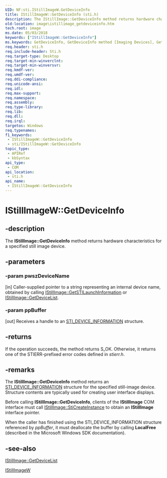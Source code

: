 ```yaml
---
UID: NF:sti.IStillImageW.GetDeviceInfo
title: IStillImageW::GetDeviceInfo (sti.h)
description: The IStillImage::GetDeviceInfo method returns hardware characteristics for a specified still image device.
old-location: image\istillimage_getdeviceinfo.htm
tech.root: image
ms.date: 05/03/2018
keywords: ["IStillImageW::GetDeviceInfo"]
ms.keywords: GetDeviceInfo, GetDeviceInfo method [Imaging Devices], GetDeviceInfo method [Imaging Devices],IStillImageW interface, IStillImageW interface [Imaging Devices],GetDeviceInfo method, IStillImageW.GetDeviceInfo, IStillImageW::GetDeviceInfo, image.istillimage_getdeviceinfo, sti/IStillImageW::GetDeviceInfo, stifnc_a6d46551-9c0a-41f2-a5ed-ca5bc4d1b8c1.xml
req.header: sti.h
req.include-header: Sti.h
req.target-type: Desktop
req.target-min-winverclnt: 
req.target-min-winversvr: 
req.kmdf-ver: 
req.umdf-ver: 
req.ddi-compliance: 
req.unicode-ansi: 
req.idl: 
req.max-support: 
req.namespace: 
req.assembly: 
req.type-library: 
req.lib: 
req.dll: 
req.irql: 
targetos: Windows
req.typenames: 
f1_keywords:
 - IStillImageW::GetDeviceInfo
 - sti/IStillImageW::GetDeviceInfo
topic_type:
 - APIRef
 - kbSyntax
api_type:
 - COM
api_location:
 - sti.h
api_name:
 - IStillImageW::GetDeviceInfo
---
```


# IStillImageW::GetDeviceInfo


## -description

The <b>IStillImage::GetDeviceInfo</b> method returns hardware characteristics for a specified still image device.

## -parameters

### -param pwszDeviceName 

[in]
Caller-supplied pointer to a string representing an internal device name, obtained by calling <a href="/previous-versions/windows/hardware/drivers/ff543790(v=vs.85)">IStillImage::GetSTILaunchInformation</a> or <a href="/previous-versions/windows/hardware/drivers/ff543784(v=vs.85)">IStillImage::GetDeviceList</a>.

### -param ppBuffer 

[out]
Receives a handle to an <a href="/windows-hardware/drivers/ddi/sti/ns-sti-_sti_device_informationw">STI_DEVICE_INFORMATION</a> structure.

## -returns

If the operation succeeds, the method returns S_OK. Otherwise, it returns one of the STIERR-prefixed error codes defined in <i>stierr.h</i>.

## -remarks

The <b>IStillImage::GetDeviceInfo</b> method returns an <a href="/windows-hardware/drivers/ddi/sti/ns-sti-_sti_device_informationw">STI_DEVICE_INFORMATION</a> structure for the specified still-image device. Structure contents are typically used for creating user interface displays.

Before calling <b>IStillImage::GetDeviceInfo</b>, clients of the <b>IStillImage</b> COM interface must call <a href="/previous-versions/windows/hardware/drivers/ff543804(v=vs.85)">IStillImage::StiCreateInstance</a> to obtain an <b>IStillImage</b> interface pointer.

When the caller has finished using the STI_DEVICE_INFORMATION structure referenced by <i>ppBuffer</i>, it must deallocate the buffer by calling <b>LocalFree</b> (described in the Microsoft Windows SDK documentation).

## -see-also

<a href="/previous-versions/windows/hardware/drivers/ff543784(v=vs.85)">IStillImage::GetDeviceList</a>



<a href="/windows-hardware/drivers/ddi/_image/index">IStillImageW</a>

